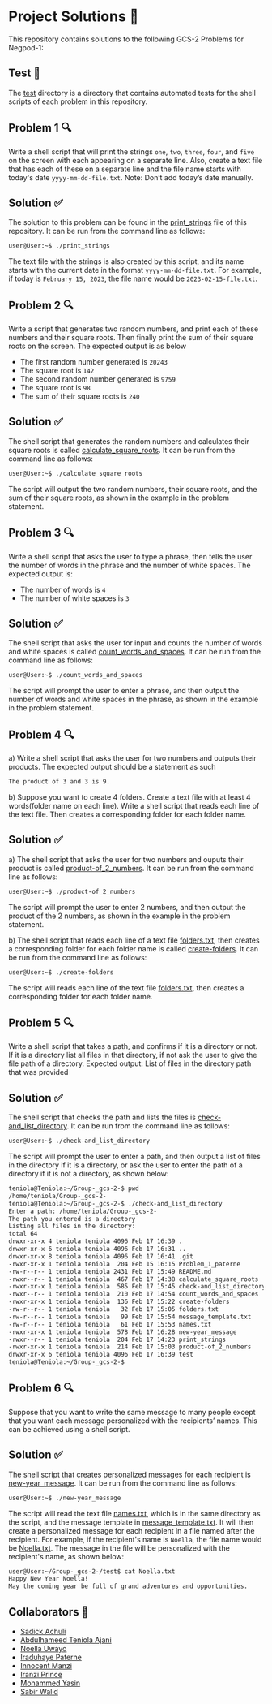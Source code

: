 # Project Solutions 📃

This repository contains solutions to the following GCS-2 Problems for Negpod-1:

## Test :file_folder:

The [test](./test/) directory is a directory that contains automated tests for the shell scripts of each problem in this repository.

## Problem 1 🔍

Write a shell script that will print the strings `one`, `two`, `three`, `four`, and `five` on the screen with each appearing on a separate line. Also, create a text file that has each of these on a separate line and the file name starts with today's date `yyyy-mm-dd-file.txt`. Note: Don’t add today’s date manually.

## Solution ✅

The solution to this problem can be found in the [print_strings](./print_strings) file of this repository. It can be run from the command line as follows:

```sh
user@User:~$ ./print_strings
```
The text file with the strings is also created by this script, and its name starts with the current date in the format `yyyy-mm-dd-file.txt`. For example, if today is `February 15, 2023`, the file name would be `2023-02-15-file.txt`.

## Problem 2 🔍

Write a script that generates two random numbers, and print each of these numbers and their square roots. Then finally print the sum of their square roots on the screen. The expected output is as below

- The first random number generated is `20243`   
- The square root is `142`   
- The second random number generated is `9759`  
- The square root is `98`   
- The sum of their square roots is `240`


## Solution ✅

The shell script that generates the random numbers and calculates their square roots is called [calculate_square_roots](./calculate_square_roots). It can be run from the command line as follows:

```sh
user@User:~$ ./calculate_square_roots
```
The script will output the two random numbers, their square roots, and the sum of their square roots, as shown in the example in the problem statement.

## Problem 3 🔍

Write a shell script that asks the user to type a phrase, then tells the user the number of words in the phrase and the number of white spaces. The expected output is:

- The number of words is `4`    
- The number of white spaces is `3`

## Solution ✅

The shell script that asks the user for input and counts the number of words and white spaces is called [count_words_and_spaces](./count_words_and_spaces). It can be run from the command line as follows:

```sh
user@User:~$ ./count_words_and_spaces
```
The script will prompt the user to enter a phrase, and then output the number of words and white spaces in the phrase, as shown in the example in the problem statement.

## Problem 4 🔍

a) Write a shell script that asks the user for two numbers and outputs their products. The expected output should be a statement as such 

```sh
The product of 3 and 3 is 9.
```
b) Suppose you want to create 4 folders. Create a text file with at least 4 words(folder name on each line). Write a shell script that reads each line of the text file. Then creates a corresponding folder for each folder name.

## Solution ✅

a) The shell script that asks the user for two numbers and ouputs their product is called [product-of_2_numbers](./product-of_2_numbers). It can be run from the command line as follows:

```sh
user@User:~$ ./product-of_2_numbers
```
The script will prompt the user to enter 2 numbers, and then output the product of the 2 numbers, as shown in the example in the problem statement.

b) The shell script that reads each line of a text file [folders.txt](./folders.txt), then creates a corresponding folder for each folder name is called [create-folders](./create-folders). It can be run from the command line as follows:

```sh
user@User:~$ ./create-folders
```
The script will reads each line of the text file [folders.txt](./folders.txt), then creates a corresponding folder for each folder name.

## Problem 5 🔍

Write a shell script that takes a path, and confirms if it is a directory or not. If it is a directory list all files in that directory, if not ask the user to give the file path of a directory.  Expected output: List of files in the directory path that was provided

## Solution ✅

The shell script that checks the path and lists the files is [check-and_list_directory](./check-and_list_directory). It can be run from the command line as follows:

```sh
user@User:~$ ./check-and_list_directory
```
The script will prompt the user to enter a path, and then output a list of files in the directory if it is a directory, or ask the user to enter the path of a directory if it is not a directory, as shown below: 
```sh
teniola@Teniola:~/Group-_gcs-2-$ pwd
/home/teniola/Group-_gcs-2-
teniola@Teniola:~/Group-_gcs-2-$ ./check-and_list_directory
Enter a path: /home/teniola/Group-_gcs-2-
The path you entered is a directory
Listing all files in the directory:
total 64
drwxr-xr-x 4 teniola teniola 4096 Feb 17 16:39 .
drwxr-xr-x 6 teniola teniola 4096 Feb 17 16:31 ..
drwxr-xr-x 8 teniola teniola 4096 Feb 17 16:41 .git
-rwxr-xr-x 1 teniola teniola  204 Feb 15 16:15 Problem_1_paterne
-rw-r--r-- 1 teniola teniola 2431 Feb 17 15:49 README.md
-rwxr--r-- 1 teniola teniola  467 Feb 17 14:38 calculate_square_roots
-rwxr-xr-x 1 teniola teniola  585 Feb 17 15:45 check-and_list_directory
-rwxr--r-- 1 teniola teniola  210 Feb 17 14:54 count_words_and_spaces
-rwxr-xr-x 1 teniola teniola  136 Feb 17 15:22 create-folders
-rw-r--r-- 1 teniola teniola   32 Feb 17 15:05 folders.txt
-rw-r--r-- 1 teniola teniola   99 Feb 17 15:54 message_template.txt
-rw-r--r-- 1 teniola teniola   61 Feb 17 15:53 names.txt
-rwxr-xr-x 1 teniola teniola  578 Feb 17 16:28 new-year_message
-rwxr--r-- 1 teniola teniola  204 Feb 17 14:23 print_strings
-rwxr-xr-x 1 teniola teniola  214 Feb 17 15:03 product-of_2_numbers
drwxr-xr-x 6 teniola teniola 4096 Feb 17 16:39 test
teniola@Teniola:~/Group-_gcs-2-$
```

## Problem 6 🔍

Suppose that you want to write the same message to many people except that you want each message personalized with the recipients’ names. This can be achieved using a shell script.

## Solution ✅

The shell script that creates personalized messages for each recipient is [new-year_message](./new-year_message). It can be run from the command line as follows:

```sh
user@User:~$ ./new-year_message
```
The script will read the text file [names.txt](./names.txt), which is in the same directory as the script, and the message template in [message_template.txt](./message_template.txt). It will then create a personalized message for each recipient in a file named after the recipient. For example, if the recipient's name is `Noella`, the file name would be [Noella.txt](./test/Noella.txt). The message in the file will be personalized with the recipient's name, as shown below:

```sh
user@User:~/Group-_gcs-2-/test$ cat Noella.txt
Happy New Year Noella!
May the coming year be full of grand adventures and opportunities.
```

## Collaborators 🤝

- [Sadick Achuli](https://github.com/Sadickachuli)
- [Abdulhameed Teniola Ajani](https://github.com/Elhameed)
- [Noella Uwayo](https://github.com/n-uwayo)
- [Iraduhaye Paterne](https://github.com/IraduhayeBukuruPaterne1)
- [Innocent Manzi](https://github.com/innocentmanzi)
- [Iranzi Prince](https://github.com/iranziprince01)
- [Mohammed Yasin](https://github.com/MohamedAYasin)
- [Sabir Walid](https://github.com/SabirWalid)
